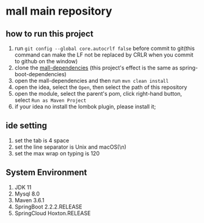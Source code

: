 # mall main repository

## how to run this project
1. run `git config --global core.autocrlf false` before commit to git(this command can make the LF not be replaced by 
CRLR when you commit to github on the window)
2. clone the [mall-dependencies](https://github.com/ProblemConcentrationCamp/mall-dependencies) 
(this project's effect is the same as spring-boot-dependencies)
3. open the mall-dependencies and then run `mvn clean install`
4. open the idea, select the `Open`, then select the path of this repository
5. open the module, select the parent's pom, click right-hand button, select `Run as Maven Project`
6. if your idea no install the lombok plugin, please install it;

## ide setting
1. set the tab is 4 space
2. set the line separator is Unix and macOS(\n)
3. set the max wrap on typing is 120

## System Environment
1. JDK 11
2. Mysql 8.0
4. Maven 3.6.1
3. SpringBoot 2.2.2.RELEASE
4. SpringCloud Hoxton.RELEASE


